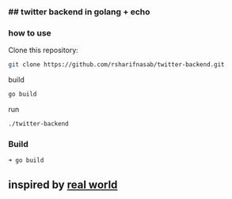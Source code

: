 



### ## twitter backend in golang + echo

### how to use

Clone this repository:

```bash
git clone https://github.com/rsharifnasab/twitter-backend.git
```

build 

```bash
go build
```

run

```bash
./twitter-backend
```

### Build

```bash
➜ go build
```


## inspired by [real world](https://github.com/xesina/golang-echo-realworld-example-app)

